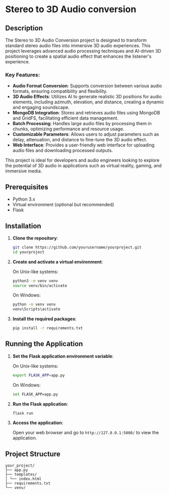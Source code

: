 # Stereo to 3D Audio conversion

## Description

The Stereo to 3D Audio Conversion project is designed to transform standard stereo audio files into immersive 3D audio experiences. This project leverages advanced audio processing techniques and AI-driven 3D positioning to create a spatial audio effect that enhances the listener's experience.

### Key Features:

- **Audio Format Conversion**: Supports conversion between various audio formats, ensuring compatibility and flexibility.
- **3D Audio Effects**: Utilizes AI to generate realistic 3D positions for audio elements, including azimuth, elevation, and distance, creating a dynamic and engaging soundscape.
- **MongoDB Integration**: Stores and retrieves audio files using MongoDB and GridFS, facilitating efficient data management.
- **Batch Processing**: Handles large audio files by processing them in chunks, optimizing performance and resource usage.
- **Customizable Parameters**: Allows users to adjust parameters such as delay, attenuation, and distance to fine-tune the 3D audio effect.
- **Web Interface**: Provides a user-friendly web interface for uploading audio files and downloading processed outputs.

This project is ideal for developers and audio engineers looking to explore the potential of 3D audio in applications such as virtual reality, gaming, and immersive media.

## Prerequisites

- Python 3.x
- Virtual environment (optional but recommended)
- Flask

## Installation

1. **Clone the repository**:

   ```bash
   git clone https://github.com/yourusername/yourproject.git
   cd yourproject
   ```

2. **Create and activate a virtual environment**:

   On Unix-like systems:

   ```bash
   python3 -m venv venv
   source venv/bin/activate
   ```

   On Windows:

   ```bash
   python -m venv venv
   venv\Scripts\activate
   ```

3. **Install the required packages**:

   ```bash
   pip install -r requirements.txt
   ```

## Running the Application

1. **Set the Flask application environment variable**:

   On Unix-like systems:

   ```bash
   export FLASK_APP=app.py
   ```

   On Windows:

   ```bash
   set FLASK_APP=app.py
   ```

2. **Run the Flask application**:

   ```bash
   flask run
   ```

3. **Access the application**:

   Open your web browser and go to `http://127.0.0.1:5000/` to view the application.

## Project Structure

    your_project/
    ├── app.py
    ├── templates/
    │ └── index.html
    ├── requirements.txt
    └── venv/



